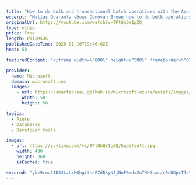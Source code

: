 ```yaml
---
title: "How to do bulk and transactional batch operations with the Azure Cosmos DB .NET SDK | Azure Friday"
excerpt: "Matías Quaranta shows Donovan Brown how to do bulk operations with the Azure Cosmos DB .NET SDK to maximize throughput, and how to use the new Transactional Batch support to create atomic groups of operations.  2:21 - Demo: Batch API 6:32 - Demo: Bulk API  Bulk import data to Azure Cosmos DB SQL API"
originalUrl: https://youtube.com/watch?v=TPtGhQY1pZQ
type: video
price: Free
length: PT12M53S
publishedDateTime: 2020-01-10T19:46:02Z
heat: 50

featuredContent: "<iframe width=\"800\" height=\"500\" frameborder=\"0\" src=\"https://www.youtube.com/embed/TPtGhQY1pZQ\" allow=\"accelerometer; autoplay; encrypted-media; gyroscope; picture-in-picture\" allowfullscreen></iframe>"

provider:
  name: Microsoft
  domain: microsoft.com
  images:
    - url: https://smartableai.github.io/microsoft-azure/assets/images/organizations/microsoft.com-50x50.jpg
      width: 50
      height: 50

topics:
  - Azure
  - Databases
  - Developer tools

images:
  - url: https://i.ytimg.com/vi/TPtGhQY1pZQ/hqdefault.jpg
    width: 480
    height: 360
    isCached: true

secured: "ykz9rwq11D3JLzLrHQhgLtheFZdRkyNJjNnF0mdx2oTXHScai/c0dNQpcTJe7mLHSfNpHTXwpCds7by9JcE0bElG8R2LfwUQZ95INoADnJQBdt+AJXUBX6FXb6ju5ZzD2zyzyYB1Yypy+KNnF/O5ztriBycDyb2T1lMoOXMFZuH7kR/5AMhIzAy/9ZU6Q9s2oWCtFK6uTp4xMr7fg2PT42TmyBKooQEwph2SOEaZ6+Uad8kLeGpYCzUlRHrkhgVASFEq4i5hqpav2GTY7PvA+mC64gs3BO+5B7FXEUdB7OZMkd8Y/Kkp+4XkF9M8BEADRACPIf+n+6Ho0/DCz9BaqYgl3wMPF5Wt4369h+84AED+lN9ZBBWA7Suh5goz1nD2yhC7Ge34EEvlrQn47wtAZPret9fSSBaNeu4a6uk2vdc=;O21k6UEYz44fL3ElfI3fOg=="
---
```


